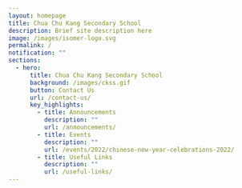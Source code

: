 ```yaml
---
layout: homepage
title: Chua Chu Kang Secondary School
description: Brief site description here
image: /images/isomer-logo.svg
permalink: /
notification: ""
sections:
  - hero:
      title: Chua Chu Kang Secondary School
      background: /images/ckss.gif
      button: Contact Us
      url: /contact-us/
      key_highlights:
        - title: Announcements
          description: ""
          url: /announcements/
        - title: Events
          description: ""
          url: /events/2022/chinese-new-year-celebrations-2022/
        - title: Useful Links
          description: ""
          url: /useful-links/
---
```

